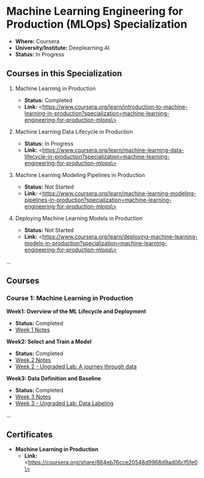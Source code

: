 # Machine Learning Engineering for Production (MLOps) Specialization

*   **Where:** Coursera
*   **University/Institute:** Deeplearning.AI
*   **Status:** In Progress

## Courses in this Specialization

1.  Machine Learning in Production
    *   **Status:** Completed
    *   **Link:** \<https://www.coursera.org/learn/introduction-to-machine-learning-in-production?specialization=machine-learning-engineering-for-production-mlops\>


2. Machine Learning Data Lifecycle in Production
    *   **Status:** In Progress
    *   **Link:** \<https://www.coursera.org/learn/machine-learning-data-lifecycle-in-production?specialization=machine-learning-engineering-for-production-mlops\>
  
3. Machine Learning Modeling Pipelines in Production
   *   **Status:** Not Started
   *   **Link:** \<https://www.coursera.org/learn/machine-learning-modeling-pipelines-in-production?specialization=machine-learning-engineering-for-production-mlops\>

4. Deploying Machine Learning Models in Production
   *   **Status:** Not Started
   *   **Link:** \<https://www.coursera.org/learn/deploying-machine-learning-models-in-production?specialization=machine-learning-engineering-for-production-mlops\>

...

## Courses

### Course 1: Machine Learning in Production

**Week1: Overview of the ML Lifecycle and Deployment**

*   **Status:** Completed
*   [Week 1 Notes](L1/W1/LectureNotes.md)

**Week2: Select and Train a Model**

*   **Status:** Completed
*   [Week 2 Notes](L1/W2/LectureNote.md)
*   [Week 2 - Ungraded Lab: A journey through data](/L1/W2/C1W2_Ungraded_Lab_Birds_Cats_Dogs.ipynb)

**Week3: Data Definition and Baseline**

*   **Status:** Completed
*   [Week 3 Notes](L1/W3/LectureNotes.md)
*   [Week 3 - Ungraded Lab: Data Labeling](/L1/W3/C1W3_Data_Labeling_Ungraded_Lab.ipynb)

...

## Certificates

*   **Machine Learning in Production**
    *   **Link:** \<https://coursera.org/share/864eb76cce20548d9968d9ad06cf5fe0\>